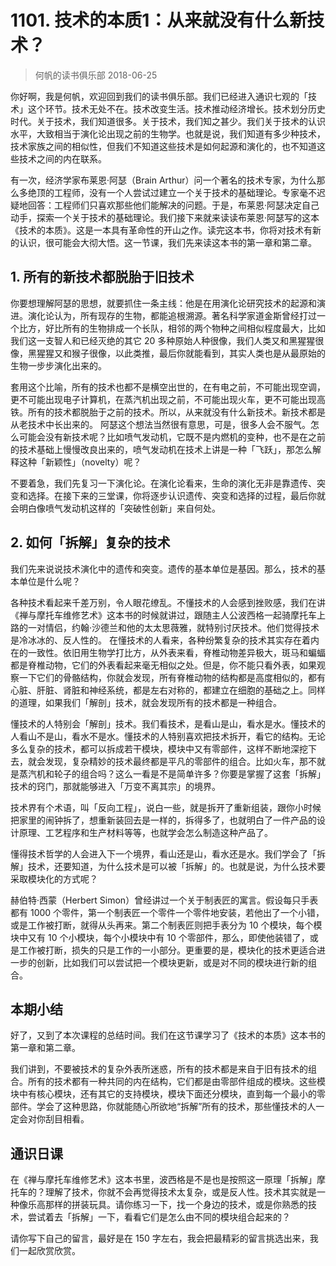 # 1101. 技术的本质1：从来就没有什么新技术？
> 何帆的读书俱乐部
2018-06-25

你好啊，我是何帆，欢迎回到我们的读书俱乐部。我们已经进入通识七观的「技术」这个环节。技术无处不在。技术改变生活。技术推动经济增长。技术划分历史时代。关于技术，我们知道很多。关于技术，我们知之甚少。我们关于技术的认识水平，大致相当于演化论出现之前的生物学。也就是说，我们知道有多少种技术，技术家族之间的相似性，但我们不知道这些技术是如何起源和演化的，也不知道这些技术之间的内在联系。

有一次，经济学家布莱恩·阿瑟（Brain Arthur）问一个著名的技术专家，为什么那么多绝顶的工程师，没有一个人尝试过建立一个关于技术的基础理论。专家毫不迟疑地回答：工程师们只喜欢那些他们能解决的问题。于是，布莱恩·阿瑟决定自己动手，探索一个关于技术的基础理论。我们接下来就来读读布莱恩·阿瑟写的这本《技术的本质》。这是一本具有革命性的开山之作。读完这本书，你将对技术有新的认识，很可能会大彻大悟。这一节课，我们先来读这本书的第一章和第二章。

## 1. 所有的新技术都脱胎于旧技术
你要想理解阿瑟的思想，就要抓住一条主线：他是在用演化论研究技术的起源和演进。演化论认为，所有现存的生物，都能追根溯源。著名科学家道金斯曾经打过一个比方，好比所有的生物排成一个长队，相邻的两个物种之间相似程度最大，比如我们这一支智人和已经灭绝的其它 20 多种原始人种很像，我们人类又和黑猩猩很像，黑猩猩又和猴子很像，以此类推，最后你就能看到，其实人类也是从最原始的生物一步步演化出来的。

套用这个比喻，所有的技术也都不是横空出世的，在有电之前，不可能出现空调，更不可能出现电子计算机，在蒸汽机出现之前，不可能出现火车，更不可能出现高铁。所有的技术都脱胎于之前的技术。所以，从来就没有什么新技术。新技术都是从老技术中长出来的。
阿瑟这个想法当然很有意思，可是，很多人会不服气。怎么可能会没有新技术呢？比如喷气发动机，它既不是内燃机的变种，也不是在之前的技术基础上慢慢改良出来的，喷气发动机在技术上讲是一种「飞跃」，那怎么解释这种「新颖性」（novelty）呢？

不要着急，我们先复习一下演化论。在演化论看来，生命的演化无非是靠遗传、突变和选择。在接下来的三堂课，你将逐步认识遗传、突变和选择的过程，最后你就会明白像喷气发动机这样的「突破性创新」来自何处。

## 2. 如何「拆解」复杂的技术
我们先来说说技术演化中的遗传和突变。遗传的基本单位是基因。那么，技术的基本单位是什么呢？

各种技术看起来千差万别，令人眼花缭乱。不懂技术的人会感到挫败感，我们在讲《禅与摩托车维修艺术》这本书的时候就讲过，跟随主人公波西格一起骑摩托车上路的一对情侣，约翰·沙德兰和他的太太思薇雅，就特别讨厌技术。他们觉得技术是冷冰冰的、反人性的。
在懂技术的人看来，各种纷繁复杂的技术其实存在着内在的一致性。依旧用生物学打比方，从外表来看，脊椎动物差异极大，斑马和蝙蝠都是脊椎动物，它们的外表看起来毫无相似之处。但是，你不能只看外表，如果观察一下它们的骨骼结构，你就会发现，所有脊椎动物的结构都是高度相似的，都有心脏、肝脏、肾脏和神经系统，都是左右对称的，都建立在细胞的基础之上。同样的道理，如果我们「解剖」技术，就会发现所有的技术都是一种组合。

懂技术的人特别会「解剖」技术。我们看技术，是看山是山，看水是水。懂技术的人看山不是山，看水不是水。懂技术的人特别喜欢把技术拆开，看它的结构。无论多么复杂的技术，都可以拆成若干模块，模块中又有零部件，这样不断地深挖下去，就会发现，复杂精妙的技术最终都是平凡的零部件的组合。比如火车，那不就是蒸汽机和轮子的组合吗？这么一看是不是简单许多？你要是掌握了这套「拆解」技术的窍门，那就能够进入「万变不离其宗」的境界。

技术界有个术语，叫「反向工程」，说白一些，就是拆开了重新组装，跟你小时候把家里的闹钟拆了，想重新装回去是一样的，拆得多了，也就明白了一件产品的设计原理、工艺程序和生产材料等等，也就学会怎么制造这种产品了。

懂得技术哲学的人会进入下一个境界，看山还是山，看水还是水。我们学会了「拆解」技术，还要知道，为什么技术是可以被「拆解」的。也就是说，为什么技术要采取模块化的方式呢？

赫伯特·西蒙（Herbert Simon）曾经讲过一个关于制表匠的寓言。假设每只手表都有 1000 个零件，第一个制表匠一个零件一个零件地安装，若他出了一个小错，或是工作被打断，就得从头再来。第二个制表匠则把手表分为 10 个模块，每个模块中又有 10 个小模块，每个小模块中有 10 个零部件，那么，即使他装错了，或是工作被打断，损失的只是工作的一小部分。更重要的是，模块化的技术更适合进一步的创新，比如我们可以尝试把一个模块更新，或是对不同的模块进行新的组合。

## 本期小结
好了，又到了本次课程的总结时间。我们在这节课学习了《技术的本质》这本书的第一章和第二章。

我们讲到，不要被技术的复杂外表所迷惑，所有的技术都是来自于旧有技术的组合。所有的技术都有一种共同的内在结构，它们都是由零部件组成的模块。这些模块中有核心模块，还有其它的支持模块，模块下面还分模块，直到每一个最小的零部件。学会了这种思路，你就能随心所欲地“拆解”所有的技术，那些懂技术的人一定会对你刮目相看。

## 通识日课
在《禅与摩托车维修艺术》这本书里，波西格是不是也是按照这一原理「拆解」摩托车的？理解了技术，你就不会再觉得技术太复杂，或是反人性。技术其实就是一种像乐高那样的拼装玩具。请你练习一下，找一个身边的技术，或是你熟悉的技术，尝试着去「拆解」一下，看看它们是怎么由不同的模块组合起来的？

请你写下自己的留言，最好是在 150 字左右，我会把最精彩的留言挑选出来，我们一起欣赏欣赏。